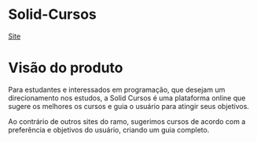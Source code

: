 # Solid-Cursos
[Site](https://matheusoliveira3.github.io/Solid-Cursos)

# Visão do produto 
Para estudantes e interessados em programação, que desejam um direcionamento nos estudos, a Solid Cursos é uma plataforma online que sugere os melhores os cursos e guia o usuário para atingir seus objetivos.
<p> Ao contrário de outros sites do ramo, sugerimos cursos de acordo com a preferência e objetivos do usuário, criando um guia completo.
